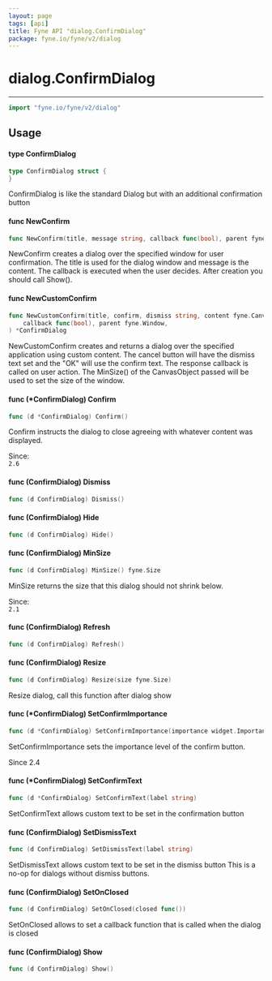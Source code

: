 ```yaml
---
layout: page
tags: [api]
title: Fyne API "dialog.ConfirmDialog"
package: fyne.io/fyne/v2/dialog
---
```


# dialog.ConfirmDialog
---
```go
import "fyne.io/fyne/v2/dialog"
```

## Usage

#### type ConfirmDialog

```go
type ConfirmDialog struct {
}
```

ConfirmDialog is like the standard Dialog but with an additional confirmation button

#### func  NewConfirm

```go
func NewConfirm(title, message string, callback func(bool), parent fyne.Window) *ConfirmDialog
```
NewConfirm creates a dialog over the specified window for user confirmation. The title is used for the dialog window and message is the content. The callback is executed when the user decides. After creation you should call Show().

#### func  NewCustomConfirm

```go
func NewCustomConfirm(title, confirm, dismiss string, content fyne.CanvasObject,
	callback func(bool), parent fyne.Window,
) *ConfirmDialog
```
NewCustomConfirm creates and returns a dialog over the specified application using custom content. The cancel button will have the dismiss text set and the "OK" will use the confirm text. The response callback is called on user action. The MinSize() of the CanvasObject passed will be used to set the size of the window.

#### func (*ConfirmDialog) Confirm

```go
func (d *ConfirmDialog) Confirm()
```
Confirm instructs the dialog to close agreeing with whatever content was displayed.


<div class="since">Since: <code>
2.6</code></div>

#### func (ConfirmDialog) Dismiss

```go
func (d ConfirmDialog) Dismiss()
```

#### func (ConfirmDialog) Hide

```go
func (d ConfirmDialog) Hide()
```

#### func (ConfirmDialog) MinSize

```go
func (d ConfirmDialog) MinSize() fyne.Size
```
MinSize returns the size that this dialog should not shrink below.


<div class="since">Since: <code>
2.1</code></div>

#### func (ConfirmDialog) Refresh

```go
func (d ConfirmDialog) Refresh()
```

#### func (ConfirmDialog) Resize

```go
func (d ConfirmDialog) Resize(size fyne.Size)
```
Resize dialog, call this function after dialog show

#### func (*ConfirmDialog) SetConfirmImportance

```go
func (d *ConfirmDialog) SetConfirmImportance(importance widget.Importance)
```
SetConfirmImportance sets the importance level of the confirm button.

Since 2.4

#### func (*ConfirmDialog) SetConfirmText

```go
func (d *ConfirmDialog) SetConfirmText(label string)
```
SetConfirmText allows custom text to be set in the confirmation button

#### func (ConfirmDialog) SetDismissText

```go
func (d ConfirmDialog) SetDismissText(label string)
```
SetDismissText allows custom text to be set in the dismiss button This is a no-op for dialogs without dismiss buttons.

#### func (ConfirmDialog) SetOnClosed

```go
func (d ConfirmDialog) SetOnClosed(closed func())
```
SetOnClosed allows to set a callback function that is called when the dialog is closed

#### func (ConfirmDialog) Show

```go
func (d ConfirmDialog) Show()
```
